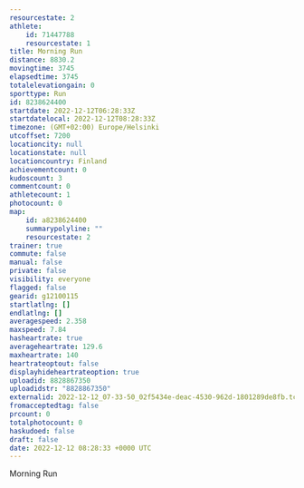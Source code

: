 ```yaml
---
resourcestate: 2
athlete:
    id: 71447788
    resourcestate: 1
title: Morning Run
distance: 8830.2
movingtime: 3745
elapsedtime: 3745
totalelevationgain: 0
sporttype: Run
id: 8238624400
startdate: 2022-12-12T06:28:33Z
startdatelocal: 2022-12-12T08:28:33Z
timezone: (GMT+02:00) Europe/Helsinki
utcoffset: 7200
locationcity: null
locationstate: null
locationcountry: Finland
achievementcount: 0
kudoscount: 3
commentcount: 0
athletecount: 1
photocount: 0
map:
    id: a8238624400
    summarypolyline: ""
    resourcestate: 2
trainer: true
commute: false
manual: false
private: false
visibility: everyone
flagged: false
gearid: g12100115
startlatlng: []
endlatlng: []
averagespeed: 2.358
maxspeed: 7.84
hasheartrate: true
averageheartrate: 129.6
maxheartrate: 140
heartrateoptout: false
displayhideheartrateoption: true
uploadid: 8828867350
uploadidstr: "8828867350"
externalid: 2022-12-12_07-33-50_02f5434e-deac-4530-962d-1801289de8fb.tcx
fromacceptedtag: false
prcount: 0
totalphotocount: 0
haskudoed: false
draft: false
date: 2022-12-12 08:28:33 +0000 UTC
---
```

Morning Run